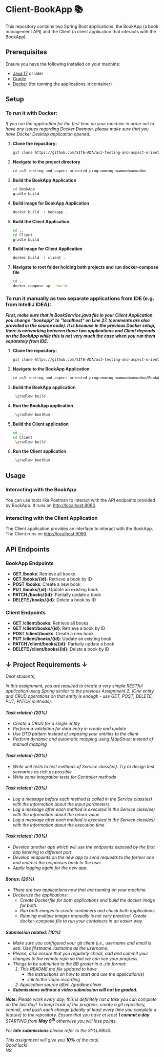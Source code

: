 # Client-BookApp 📚

This repository contains two Spring Boot applications: the BookApp (a book management API) and the Client (a client application that interacts with the BookApp).

## Prerequisites

Ensure you have the following installed on your machine:

- [Java 17](https://www.oracle.com/java/technologies/javase-jdk17-downloads.html) or later
- [Gradle](https://gradle.org/)
- [Docker](https://www.docker.com/) (for running the applications in container)

## Setup

### To run it with Docker:

<em> If you run the application for the first time on your machine in order not to have any issues regarding Docker Daemon, please make sure that you have Docker Desktop application opened. </em>

1. **Clone the repository:**

   ```sh
   git clone https://github.com/SITE-ADA/as3-testing-and-aspect-oriented-programming-mammadmammadov.git
2. **Navigate to the project directory**
   
   ```sh
   cd as3-testing-and-aspect-oriented-programming-mammadmammadov

3. **Build the BookApp Application**
   ```sh
   cd BookApp
   gradle build
4. **Build image for BookApp Application**
   ```sh
   docker build -t bookapp .
5. **Build the Client Application**
   ```sh
   cd ..
   cd Client
   gradle build
6. **Build image for Client Application**
   ```sh
   docker build -t client .
7. **Navigate to root folder holding both projects and run docker-compose file**
    ```sh
    cd ..
   docker-compose up --build


### To run it manually as two separate applications from IDE (e.g. from IntelliJ IDEA):

<strong><em>First, make sure that in BookService.java file in your Client Application you change "bookapp" to "localhost" on Line 27. (comments are also provided in the source code). It is because in the previous Docker setup, there is networking between those two applications and Client depends on the BookApp while this is not very much the case when you run them separately from IDE.</em></strong>

1. **Clone the repository:**

   ```sh
   git clone https://github.com/SITE-ADA/as3-testing-and-aspect-oriented-programming-mammadmammadov.git
2. **Navigate to the BookApp Application**
   
   ```sh
   cd as3-testing-and-aspect-oriented-programming-mammadmammadov/BookApp
2. **Build the BookApp application**
   ```sh
   .\gradlew build
3. **Run the BookApp application**
   ```sh
   .\gradlew bootRun
4. **Build the Client application**
   ```sh
   cd ..
   cd Client
   .\gradlew build
5. **Run the Client application**
   ```sh
   .\gradlew bootRun

## Usage

### Interacting with the BookApp 

You can use tools like Postman to interact with the API endpoints provided by BookApp. It runs on [http://localhost:8080](http://localhost:8080).

### Interacting with the Client Application

The Client application provides an interface to interact with the BookApp. The Client runs on [http://localhost:9090](http://localhost:9090).

## API Endpoints

### BookApp Endpoints

- **GET /books**: Retrieve all books
- **GET /books/{id}**: Retrieve a book by ID
- **POST /books**: Create a new book
- **PUT /books/{id}**: Update an existing book
- **PATCH /books/{id}**: Partially update a book
- **DELETE /books/{id}**: Delete a book by ID

### Client Endpoints

- **GET /client/books**: Retrieve all books
- **GET /client/books/{id}**: Retrieve a book by ID
- **POST /client/books**: Create a new book
- **PUT /client/books/{id}**: Update an existing book
- **PATCH /client/books/{id}**: Partially update a book
- **DELETE /client/books/{id}**: Delete a book by ID



##  &#8595; Project Requirements &#8595;
<em>
Dear students, <br />

In this assignment, you are required to create a very simple RESTful application using Spring similar to the previous
Assignment 2. (One entity and CRUD operations on that entity is enough - use GET, POST, DELETE,  PUT, PATCH methods). 

<h4> Task related: (20%)</h4>
<ul>
    <li> Create a CRUD for a single entity</li>
    <li> Perform a validation for data entry in create and update</li>
    <li> Use DTO pattern instead of exposing your entities to the client</li>
    <li> Perform dynamic and automatic mapping using MapStruct instead of manual mapping</li>
</ul>

<h4> Task related: (20%)</h4>
<ul>
    <li> Write unit tests to test methods of Service class(es). Try to design test scenarios as rich as possible</li>
    <li> Write some integration tests for Controller methods</li>
</ul>

<h4> Task related: (20%)</h4>
<ul>
    <li> Log a message before each method is called in the Service class(es) with the information about the input parameters</li>
    <li> Log a message after each method is executed in the Service class(es) with the information about the return value</li>
    <li> Log a message after each method is executed in the Service class(es) with the information about the execution time</li>
</ul>

<h4> Task related: (30%)</h4>
<ul>
    <li> Develop another app which will use the endpoints exposed by the first app listening to different port. </li>
    <li> Develop endpoints on the new app to send requests to the former one and redirect the responses back to the user. </li>
    <li> Apply logging again for the new app. </li>
</ul>

<h4> Bonus: (20%)</h4>
<ul>
    <li> There are two applications now that are running on your machine. </li>
    <li> Dockerize the applications: 
        <ul>
            <li> Create Dockerfile for both applications and build the docker image for both. </li>
            <li> Run both images to create containers and check both applications.</li>
            <li> Running multiple images manually is not very practical. Create docker-compose file to run your containers in an easier way.  </li>
        </ul>
    </li>
</ul>

<h4> Submission related: (10%) </h4>
<ul>
    <li> Make sure you configured your git client (i.e., username and email is set). Use firstname_lastname as the
        username. </li>
    <li> Please, also ensure that you regularly check, add and commit your changes to the remote repo so that we can
        see
        your progress. </li>
    <li>Things to be submitted to the BB grader in a .zip format:
        <ol>
            <li>This README.md file updated to have
                <ul>
                    <li>the instructions on how to start and use the application(s)</li>
                    <li>link to the video recording</li>
                </ul>
            </li>
            <li>Application source after <em>./gradlew clean</em></li>
        </ol>
    </li>
    <li> <strong> Submissions without a video submission will not be graded.</strong> </li>
</ul>

<p><b>Note:</b> Please work every day; this is definitely not a task you can complete on the last day!
    To keep track of the progress, create a git repository, commit, and push each change (ideally at least every time
    you complete a feature) to the repository.
    Ensure that you have at least <strong>1 commit a day</strong> STARTING from <strong>May 9<sup>th</sup></strong>
    otherwise you will lose points.
</p>
<p>For <strong>late submissions</strong> please refer to the SYLLABUS.</p>


This assignment will give you <strong>10%</strong> of the total. <br />
<em> Good luck! </em> <br />
<em> NS </em>
</em>
